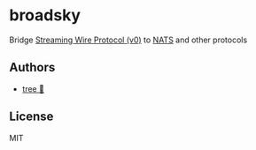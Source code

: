 # broadsky

Bridge [Streaming Wire Protocol (v0)](https://atproto.com/specs/event-stream#streaming-wire-protocol-v0) to [NATS](https://nats.io/) and other protocols

## Authors

- [tree 🌴](https://bsky.app/profile/did:plc:524tuhdhh3m7li5gycdn6boe)

## License

MIT